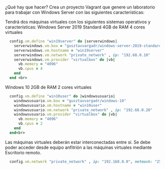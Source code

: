 ¿Qué hay que hacer?
Crea un proyecto Vagrant que genere un laboratorio para trabajar con Windows Server con las siguientes características:

Tendrá dos máquinas virtuales con los siguientes sistemas operativos y características:
Windows Server 2019 Standard
4GB de RAM
4 cores virtuales<br>
```ruby
  config.vm.define "win19server" do |serverwindows|
    serverwindows.vm.box = "gusztavvargadr/windows-server-2019-standard"
    serverwindows.vm.hostname = "win19server"
    serverwindows.vm.network "private_network" , ip: "192.68.0.10"
    serverwindows.vm.provider "virtualbox" do |vb|
      vb.memory = "4096"
      vb.cpus = 4
    end
  end <br>
```
Windows 10
2GB de RAM
2 cores virtuales <br>
```ruby
  config.vm.define "win10user" do |windowsusuario|
    windowsusuario.vm.box = "gusztavvargadr/windows-10"
    windowsusuario.vm.hostname = "win10user"
    windowsusuario.vm.network "private_network" , ip: "192.68.0.20"
    windowsusuario.vm.provider "virtualbox" do |vb|
      vb.memory = "4096"
      vb.cpus = 2
    end
  end<br>
```
Las máquinas virtuales deberán estar interconectadas entre sí.
Se debe poder acceder desde equipo anfitrión a las máquinas virtuales mediante Escritorio remoto.<br>
```ruby
  config.vm.network "private_network" , ip: "192.168.0.0", netmask: "255.255.255.0" <br>
```